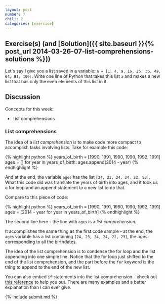 ```yaml
---
layout: post
number: 7
chili: 2
categories: [exercise]
---
```


## Exercise(s) (and [Solution]({{ site.baseurl }}{% post_url 2014-03-26-07-list-comprehensions-solutions %}))

Let's say I give you a list saved in a variable: `a = [1, 4, 9, 16, 25, 36, 49, 64, 81, 100]`. Write one line of Python that takes this list `a` and makes a new list that has only the even elements of this list in it. 

## Discussion

Concepts for this week:

* List comprehensions

### List comprehensions

The idea of a *list comprehension* is to make code more compact to accomplish tasks involving lists. Take for example this code: 

{% highlight python %}
  years_of_birth = [1990, 1991, 1990, 1990, 1992, 1991]
  ages = []
  for year in years_of_birth: 
    ages.append(2014 - year)
{% endhighlight %}

And at the end, the variable `ages` has the list `[24, 23, 24, 24, 22, 23]`. What this code did was translate the years of birth into ages, and it took us a for loop and an append statement to a new list to do that. 

Compare to this piece of code: 

{% highlight python %}
  years_of_birth = [1990, 1991, 1990, 1990, 1992, 1991]
  ages = [2014 - year for year in years_of_birth]
{% endhighlight %}

The second line here - the line with `ages` is a *list comprehension.*

It accomplishes the same thing as the first code sample - at the end, the `ages` variable has a list containing `[24, 23, 24, 24, 22, 23]`, the ages corresponding to all the birthdates. 

The idea of the list comprehension is to condense the for loop and the list appending into one simple line. Notice that the for loop just shifted to the end of the list comprehension, and the part before the `for` keyword is the thing to append to the end of the new list. 

You can also embed `if` statements into the list comprehension - check out [this reference](https://docs.python.org/3/tutorial/datastructures.html#list-comprehensions) to help you out. There are many examples and a better explanation than I can ever give.

{% include submit.md %}